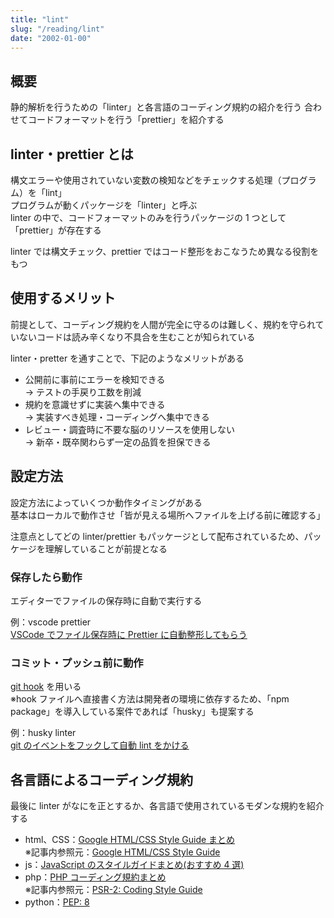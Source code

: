 ```yaml
---
title: "lint"
slug: "/reading/lint"
date: "2002-01-00"
---
```


## 概要

静的解析を行うための「linter」と各言語のコーディング規約の紹介を行う
合わせてコードフォーマットを行う「prettier」を紹介する

## linter・prettier とは

構文エラーや使用されていない変数の検知などをチェックする処理（プログラム）を「lint」  
プログラムが動くパッケージを「linter」と呼ぶ  
linter の中で、コードフォーマットのみを行うパッケージの 1 つとして「prettier」が存在する

linter では構文チェック、prettier ではコード整形をおこなうため異なる役割をもつ

## 使用するメリット

前提として、コーディング規約を人間が完全に守るのは難しく、規約を守られていないコードは読み辛くなり不具合を生むことが知られている

linter・pretter を通すことで、下記のようなメリットがある

- 公開前に事前にエラーを検知できる  
  → テストの手戻り工数を削減
- 規約を意識せずに実装へ集中できる  
  → 実装すべき処理・コーディングへ集中できる
- レビュー・調査時に不要な脳のリソースを使用しない  
  → 新卒・既卒関わらず一定の品質を担保できる

## 設定方法

設定方法によっていくつか動作タイミングがある  
基本はローカルで動作させ「皆が見える場所へファイルを上げる前に確認する」

注意点としてどの linter/prettier もパッケージとして配布されているため、パッケージを理解していることが前提となる

### 保存したら動作

エディターでファイルの保存時に自動で実行する

例：vscode prettier  
[VSCode でファイル保存時に Prettier に自動整形してもらう](https://qiita.com/ezawa800/items/e6352948b654ba5981cf)

### コミット・プッシュ前に動作

[git hook](https://git-scm.com/book/ja/v2/Git-%E3%81%AE%E3%82%AB%E3%82%B9%E3%82%BF%E3%83%9E%E3%82%A4%E3%82%BA-Git-%E3%83%95%E3%83%83%E3%82%AF) を用いる  
※hook ファイルへ直接書く方法は開発者の環境に依存するため、「npm package」を導入している案件であれば「husky」も提案する

例：husky linter  
[git のイベントをフックして自動 lint をかける](https://qiita.com/daisukeoda/items/3b9a31b235e9fd5393c8)

## 各言語によるコーディング規約

最後に linter がなにを正とするか、各言語で使用されているモダンな規約を紹介する

- html、CSS：[Google HTML/CSS Style Guide まとめ](https://qiita.com/Sugima/items/785644372397595644ba)  
  ※記事内参照元：[Google HTML/CSS Style Guide](https://google.github.io/styleguide/htmlcssguide.html)
- js：[JavaScript のスタイルガイドまとめ(おすすめ 4 選)](https://qiita.com/takeharu/items/dee0972e5f39bfd4d7c8)
- php：[PHP コーディング規約まとめ](https://qiita.com/hshimo/items/04be1f432240c58300f4)  
  ※記事内参照元：[PSR-2: Coding Style Guide](https://www.php-fig.org/psr/psr-2/)
- python：[PEP: 8](https://pep8-ja.readthedocs.io/ja/latest/)
